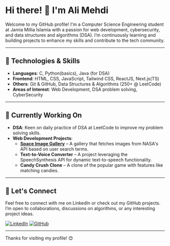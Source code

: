 # Hi there! 👋 I'm Ali Mehdi

Welcome to my GitHub profile! I'm a Computer Science Engineering student at Jamia Millia Islamia with a passion for web development, cybersecurity, and data structures and algorithms (DSA). I’m continuously learning and building projects to enhance my skills and contribute to the tech community.

---

## 🔧 Technologies & Skills
- **Languages**: C, Python(basics), Java (for DSA)
- **Frontend**: HTML, CSS, JavaScript, Tailwind CSS, ReactJS, Next.js(TS)
- **Others**: Git & GitHub, Data Structures & Algorithms (250+ @ LeetCode)
- **Areas of Interest**: Web Development, DSA problem solving, CyberSecurity

---

## 🌱 Currently Working On
- **DSA**: Keen on daily practice of DSA at LeetCode to improve my problem solving skills.
- **Web Development Projects**:
  - **[Space Image Gallery](https://github.com/alimehdi04/Web-Projects/tree/master/NasaImageSearch)** – A gallery that fetches images from NASA's API based on user search terms.
  - **Text-to-Voice Converter** – A project leveraging the SpeechSynthesis API for dynamic text-to-speech functionality.
  - **Candy Crush Clone** – A clone of the popular game with features like matching candies.
---

## 💬 Let's Connect
Feel free to connect with me on LinkedIn or check out my GitHub projects. I’m open to collaborations, discussions on algorithms, or any interesting project ideas.

[![LinkedIn](https://img.shields.io/badge/-LinkedIn-blue?style=flat&logo=LinkedIn&logoColor=white)](https://linkedin.com/in/alimehdinaqvi) 
[![GitHub](https://img.shields.io/badge/-GitHub-grey?style=flat&logo=GitHub&logoColor=white)](https://github.com/alimehdi04)

---

Thanks for visiting my profile! 😊

<!--
Feel free to reach out or contribute to any of my projects. Together, we can create something amazing!
-->
